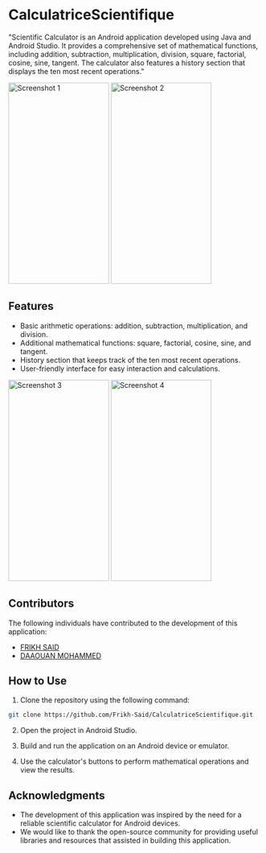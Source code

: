 # CalculatriceScientifique


"Scientific Calculator is an Android application developed using Java and Android Studio. It provides a comprehensive set of mathematical functions, including addition, subtraction, multiplication, division, square, factorial, cosine, sine, tangent. The calculator also features a history section that displays the ten most recent operations."

<img src="https://github.com/Daaouan-Mohammed/CalculatriceScientifique/assets/116027598/0ef73566-6d35-403c-8025-2cba7841cf6a" alt="Screenshot 1" width="200" height="400" />
<img src="https://github.com/Daaouan-Mohammed/CalculatriceScientifique/assets/116027598/d06aea1d-bd84-4896-b0d9-b42be59814d5" alt="Screenshot 2" width="200" height="400" />


## Features

- Basic arithmetic operations: addition, subtraction, multiplication, and division.
- Additional mathematical functions: square, factorial, cosine, sine, and tangent.
- History section that keeps track of the ten most recent operations.
- User-friendly interface for easy interaction and calculations.

<img src="https://github.com/Daaouan-Mohammed/CalculatriceScientifique/assets/116027598/9dc5e1d1-eca7-4e56-bdaf-05cb251b7ab3" alt="Screenshot 3" width="200" height="400" />
<img src="https://github.com/Daaouan-Mohammed/CalculatriceScientifique/assets/116027598/80555e5e-cc5c-48e5-9ac8-c67369fb1431" alt="Screenshot 4" width="200" height="400" />


## Contributors

The following individuals have contributed to the development of this application:

- [FRIKH SAID](https://github.com/Frikh-Said)
- [DAAOUAN MOHAMMED](https://github.com/Daaouan-Mohammed)


## How to Use

1. Clone the repository using the following command:

```bash
git clone https://github.com/Frikh-Said/CalculatriceScientifique.git
```

2. Open the project in Android Studio.

3. Build and run the application on an Android device or emulator.

4. Use the calculator's buttons to perform mathematical operations and view the results.


## Acknowledgments

- The development of this application was inspired by the need for a reliable scientific calculator for Android devices.
- We would like to thank the open-source community for providing useful libraries and resources that assisted in building this application.


